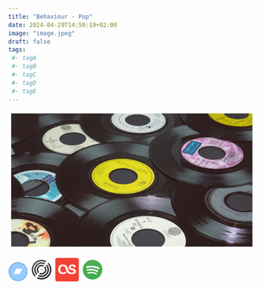 ```yaml
---
title: "Behaviour - Pop"
date: 2024-04-29T14:50:19+02:00
image: "image.jpeg"
draft: false
tags:
 #- tagA
 #- tagB
 #- tagC
 #- tagD
 #- tagE
---
```

![cover](image.jpeg (Behaviour - Pop))
 
[![bandcamp](../links/svg/bandcamp.png (bandcamp))](https://txrec.bandcamp.com/track/bunny-hop?from=search&search_item_id=938011324&search_item_type=t&search_match_part=%3F&search_page_id=3370545689&search_page_no=1&search_rank=1&search_sig=571d5f4fe54b7189dd85572d7cd2ab83)
[![discogs](../links/svg/discogs.png (discogs))](https://www.discogs.com/master/28087)
[![lastfm](../links/svg/lastfm.png (lastfm))](https://www.last.fm/music/Arctic+Monkeys/Whatever+People+Say+I+Am,+That%27s+What+I%27m+Not)
[![spotify](../links/svg/spotify.png (putify))]()
 

